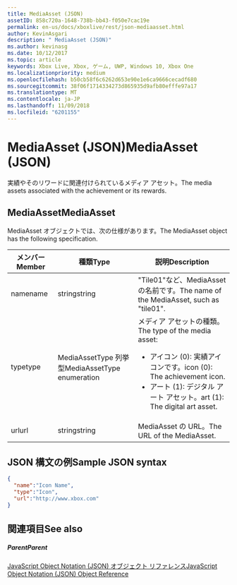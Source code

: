 ```yaml
---
title: MediaAsset (JSON)
assetID: 858c720a-1648-738b-bb43-f050e7cac19e
permalink: en-us/docs/xboxlive/rest/json-mediaasset.html
author: KevinAsgari
description: " MediaAsset (JSON)"
ms.author: kevinasg
ms.date: 10/12/2017
ms.topic: article
keywords: Xbox Live, Xbox, ゲーム, UWP, Windows 10, Xbox One
ms.localizationpriority: medium
ms.openlocfilehash: b50cb58f6c6262d653e90e1e6ca9666cecadf680
ms.sourcegitcommit: 38f06f1714334273d865935d9afb80efffe97a17
ms.translationtype: MT
ms.contentlocale: ja-JP
ms.lasthandoff: 11/09/2018
ms.locfileid: "6201155"
---
```

# <a name="mediaasset-json"></a><span data-ttu-id="ee3b6-104">MediaAsset (JSON)</span><span class="sxs-lookup"><span data-stu-id="ee3b6-104">MediaAsset (JSON)</span></span>
<span data-ttu-id="ee3b6-105">実績やそのリワードに関連付けられているメディア アセット。</span><span class="sxs-lookup"><span data-stu-id="ee3b6-105">The media assets associated with the achievement or its rewards.</span></span>
<a id="ID4EN"></a>


## <a name="mediaasset"></a><span data-ttu-id="ee3b6-106">MediaAsset</span><span class="sxs-lookup"><span data-stu-id="ee3b6-106">MediaAsset</span></span>

<span data-ttu-id="ee3b6-107">MediaAsset オブジェクトでは、次の仕様があります。</span><span class="sxs-lookup"><span data-stu-id="ee3b6-107">The MediaAsset object has the following specification.</span></span>

| <span data-ttu-id="ee3b6-108">メンバー</span><span class="sxs-lookup"><span data-stu-id="ee3b6-108">Member</span></span>| <span data-ttu-id="ee3b6-109">種類</span><span class="sxs-lookup"><span data-stu-id="ee3b6-109">Type</span></span>| <span data-ttu-id="ee3b6-110">説明</span><span class="sxs-lookup"><span data-stu-id="ee3b6-110">Description</span></span>|
| --- | --- | --- |
| <span data-ttu-id="ee3b6-111">name</span><span class="sxs-lookup"><span data-stu-id="ee3b6-111">name</span></span>| <span data-ttu-id="ee3b6-112">string</span><span class="sxs-lookup"><span data-stu-id="ee3b6-112">string</span></span>| <span data-ttu-id="ee3b6-113">"Tile01"など、MediaAsset の名前です。</span><span class="sxs-lookup"><span data-stu-id="ee3b6-113">The name of the MediaAsset, such as "tile01".</span></span>|
| <span data-ttu-id="ee3b6-114">type</span><span class="sxs-lookup"><span data-stu-id="ee3b6-114">type</span></span>| <span data-ttu-id="ee3b6-115">MediaAssetType 列挙型</span><span class="sxs-lookup"><span data-stu-id="ee3b6-115">MediaAssetType enumeration</span></span>| <span data-ttu-id="ee3b6-116">メディア アセットの種類。</span><span class="sxs-lookup"><span data-stu-id="ee3b6-116">The type of the media asset:</span></span> <ul><li><span data-ttu-id="ee3b6-117">アイコン (0): 実績アイコンです。</span><span class="sxs-lookup"><span data-stu-id="ee3b6-117">icon (0): The achievement icon.</span></span></li><li><span data-ttu-id="ee3b6-118">アート (1): デジタル アート アセット。</span><span class="sxs-lookup"><span data-stu-id="ee3b6-118">art (1): The digital art asset.</span></span></li></ul> | 
| <span data-ttu-id="ee3b6-119">url</span><span class="sxs-lookup"><span data-stu-id="ee3b6-119">url</span></span>| <span data-ttu-id="ee3b6-120">string</span><span class="sxs-lookup"><span data-stu-id="ee3b6-120">string</span></span>| <span data-ttu-id="ee3b6-121">MediaAsset の URL。</span><span class="sxs-lookup"><span data-stu-id="ee3b6-121">The URL of the MediaAsset.</span></span>|

<a id="ID4EFC"></a>


## <a name="sample-json-syntax"></a><span data-ttu-id="ee3b6-122">JSON 構文の例</span><span class="sxs-lookup"><span data-stu-id="ee3b6-122">Sample JSON syntax</span></span>


```json
{
  "name":"Icon Name",
  "type":"Icon",
  "url":"http://www.xbox.com"
}

```


<a id="ID4EOC"></a>


## <a name="see-also"></a><span data-ttu-id="ee3b6-123">関連項目</span><span class="sxs-lookup"><span data-stu-id="ee3b6-123">See also</span></span>

<a id="ID4EQC"></a>


##### <a name="parent"></a><span data-ttu-id="ee3b6-124">Parent</span><span class="sxs-lookup"><span data-stu-id="ee3b6-124">Parent</span></span>

[<span data-ttu-id="ee3b6-125">JavaScript Object Notation (JSON) オブジェクト リファレンス</span><span class="sxs-lookup"><span data-stu-id="ee3b6-125">JavaScript Object Notation (JSON) Object Reference</span></span>](atoc-xboxlivews-reference-json.md)

